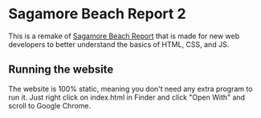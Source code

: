 # Sagamore Beach Report 2

This is a remake of [Sagamore Beach Report](https://github.com/ryandrew14/sagamorebeachreport) that is made for new web developers to better understand the basics of HTML, CSS, and JS.

## Running the website

The website is 100% static, meaning you don't need any extra program to run it. Just right click on index.html in Finder and click "Open With" and scroll to Google Chrome.
